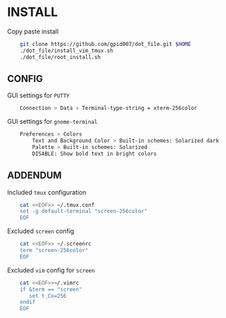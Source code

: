 # INSTALL
Copy paste install

```bash
    git clone https://github.com/gpid007/dot_file.git $HOME
    ./dot_file/install_vim_tmux.sh
    ./dot_file/root_install.sh
```


## CONFIG

GUI settings for `PUTTY`
```bash
    Connection > Data > Terminal-type-string = xterm-256color
```

GUI settings for `gnome-terminal`
```bash
    Preferences > Colors
        Text and Background Color > Built-in schemes: Solarized dark
        Palette > Built-in schemes: Solarized
        DISABLE: Show bold text in bright colors
```


## ADDENDUM

Included `tmux` configuration
```bash
    cat <<EOF>> ~/.tmux.conf
    set -g default-terminal "screen-256color"
    EOF
```

Excluded `screen` config
```bash
    cat <<EOF>> ~/.screenrc
    term "screen-256color"
    EOF
```

Excluded `vim` config for `screen`
```bash
    cat <<EOF>>~/.vimrc
    if &term == "screen"
       set t_Co=256
    endif
    EOF
```
